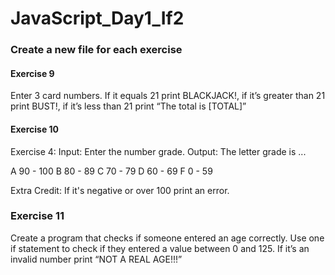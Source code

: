 # JavaScript_Day1_If2
### Create a new file for each exercise

#### Exercise 9
Enter 3 card numbers. If it equals 21 print BLACKJACK!, if it’s greater than 21 print BUST!, if it’s less than 21 print “The total is [TOTAL]”

#### Exercise 10
Exercise 4: Input: Enter the number grade. Output: The letter grade is ...

A 90 - 100 B 80 - 89 C 70 - 79 D 60 - 69 F 0 - 59

Extra Credit: If it's negative or over 100 print an error.

### Exercise 11
Create a program that checks if someone entered an age correctly. Use one if statement to check if they entered a value between 0 and 125. If it’s an invalid number print “NOT A REAL AGE!!!”
